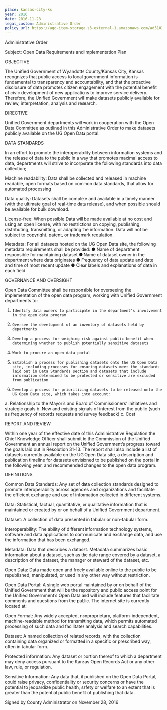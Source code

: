 ```yaml
---
place: kansas-city-ks
year: 2016
date: 2016-11-28
legal_custom: Administrative Order
policy_url: https://ago-item-storage.s3-external-1.amazonaws.com/ad51020991e34ce5bc5dd1b02d68a088/Open_Data_Admin_Policy.pdf?X-Amz-Security-Token=FQoDYXdzEPP%2F%2F%2F%2F%2F%2F%2F%2F%2F%2FwEaDLIo0KmDvccc54eZ9CKcA5thjQ7330ZI5eR0FTIBylN7%2FW6DtFCT%2FIr9d%2B2A804CdP%2FeAQp02nRxLvB8eTXmJUj4wUIPYOmhucp91pQpM7QBY%2F06MmMSZwcIsGPQqmKVGTyh4BYhPY0vqBqpCfpGh3%2FJwzRMoDPgohlXjoON69mirJp32CkzCmgzRv9Y5qoYxloERYEqStVon8ysadNB9R6J5m2r8o90bsBstZV35zvAR8jof7Ux2qvgqsOK8iYmYkCXdEWVWMF2qFBzR2k9Skd1B4nLRcl2S4tm0mOK8gkwC7xUklvmK4AYNqIDMM84dlkLHgcUrb9K%2Byw9NBno9uXCu%2FwY0KYjtDRfTfmkTkAQl0%2BsUF66BoJFQeOf5t1YClgY9D2nuebOU0%2BJKuocNmi12u5h6WhJFRFiIEQnu%2B23yQ%2FOfYrBQYOLZCrnyKUbQZMaG6wL2vgjvHdss5qtDuhh3G6wAsxKTHSM49y7uNtTQhOAzwp9b3Sfs2vO%2FbQAMr%2FvEs6eeLgvLtXL4ysLaYIE06LJzEiQsHKlLaXNS2yt7Xwztoh18sKNjXco1dbQwgU%3D&X-Amz-Algorithm=AWS4-HMAC-SHA256&X-Amz-Date=20161216T183808Z&X-Amz-SignedHeaders=host&X-Amz-Expires=300&X-Amz-Credential=ASIAIEUBQN7RMIQ5L7RA%2F20161216%2Fus-east-1%2Fs3%2Faws4_request&X-Amz-Signature=99028cb38cdb933cda4f6d06be01be78db7560f0f5f852a95eeb0f2f2504e14e
---
```


Administrative Order

Subject: Open Data Requirements and Implementation Plan

OBJECTIVE

The Unified Government of Wyandotte County/Kansas City, Kansas recognizes that public access to local government information is fundamental to transparency and accountability, and that the proactive disclosure of data promotes citizen engagement with the potential benefit of civic development of new applications to improve service delivery. Therefore, the Unified Government will make datasets publicly available for review, interpretation, analysis and research.


DIRECTIVE

Unified Government departments will work in cooperation with the Open Data Committee as outlined in this Administrative Order to make datasets publicly available on the UG Open Data portal.

DATA STANDARDS

In an effort to promote the interoperability between information systems and the release of data to the public in a way that promotes maximal access to data, departments will strive to incorporate the following standards into data collection;

Machine readability: Data shall be collected and released in machine readable, open formats based on common data standards, that allow for automated processing

Data quality: Datasets shall be complete and available in a timely manner (with the ultimate goal of real-time data release), and when possible should be available for bulk download.

License-free: When possible Data will be made available at no cost and using an open license, with no restrictions on copying, publishing, distributing, transmitting, or adapting the information. Data will not be subject to copyright, patent, or trademark regulation.

Metadata: For all datasets hosted on the UG Open Data site, the following metadata requirements shall be provided:
●      Name of department responsible for maintaining dataset
●      Name of dataset owner in the department where data originates
●      Frequency of data update and date and time of most recent update
●      Clear labels and explanations of data in each field




GOVERNANCE AND OVERSIGHT

Open Data Committee shall be responsible for overseeing the implementation of the open data program, working with Unified Government departments to:

1.     Identify data owners to participate in the department’s involvement in the open data program
2.     Oversee the development of an inventory of datasets held by departments
3.     Develop a process for weighing risk against public benefit when determining whether to publish potentially sensitive datasets
4.     Work to procure an open data portal
5.     Establish a process for publishing datasets onto the UG Open Data site, including processes for ensuring datasets meet the standards laid out in Data Standards section and datasets that include information determined to be protected or sensitive are excluded from publication
6.     Develop a process for prioritizing datasets to be released onto the UG Open Data site, which takes into account:
a.     Relationship to the Mayor’s and Board of Commissioners’ initiatives and strategic goals
b.     New and existing signals of interest from the public (such as frequency of records requests and survey feedback)
c.     Cost

REPORT AND REVIEW

Within one year of the effective date of this Administrative Regulation the Chief Knowledge Officer shall submit to the Commission of the Unified Government an annual report on the Unified Government’s progress toward the goals laid out in Resolution 31-13. The report shall also include a list of datasets currently available on the UG Open Data site, a description and publication timeline for datasets envisioned to be published on the portal in the following year, and recommended changes to the open data program.

DEFINITIONS

Common Data Standards: Any set of data collection standards designed to promote interoperability across agencies and organizations and facilitate the efficient exchange and use of information collected in different systems.

Data: Statistical, factual, quantitative, or qualitative information that is maintained or created by or on behalf of a Unified Government department.

Dataset: A collection of data presented in tabular or non-tabular form.

Interoperability: The ability of different information technology systems, software and data applications to communicate and exchange data, and use the information that has been exchanged.

Metadata: Data that describes a dataset. Metadata summarizes basic information about a dataset, such as the date range covered by a dataset, a description of the dataset, the manager or steward of the dataset, etc.

Open Data: Data made open and freely available online to the public to be republished, manipulated, or used in any other way without restriction.

Open Data Portal: A single web portal maintained by or on behalf of the Unified Government that will be the repository and public access point for the Unified Government’s Open Data and will include features that facilitate comments and questions from the public. The internet site is currently located at:

Open Format: Any widely accepted, nonproprietary, platform-independent, machine-readable method for transmitting data, which permits automated processing of such data and facilitates analysis and search capabilities.

Dataset: A named collection of related records, with the collection containing data organized or formatted in a specific or prescribed way, often in tabular form.

Protected information: Any dataset or portion thereof to which a department may deny access pursuant to the Kansas Open Records Act or any other law, rule, or regulation.

Sensitive Information: Any data that, if published on the Open Data Portal, could raise privacy, confidentiality or security concerns or have the potential to jeopardize public health, safety or welfare to an extent that is greater than the potential public benefit of publishing that data.

Signed by County Administrator on November 28, 2016

